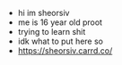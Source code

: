 - hi im sheorsiv
- me is 16 year old proot
- trying to learn shit
- idk what to put here so
- https://sheorsiv.carrd.co/

